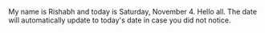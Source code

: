 My name is Rishabh and today is Saturday, November 4. Hello all. The date will automatically update to today's date in case you did not notice.
